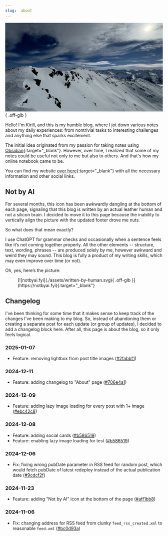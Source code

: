 ```yaml
---
slug:  about
---
```

![Winter is coming](./assets/about.webp){ .off-glb }

Hello! I'm Kirill, and this is my humble blog, where I jot down various notes
about my daily experiences: from nontrivial tasks to interesting challenges and
anything else that sparks excitement.

The initial idea originated from my passion for taking notes using
[Obsidian](https://obsidian.md){:target="_blank"}. However, over time, I
realized that some of my notes could be useful not only to me but also to
others. And that's how my online notebook came to be.

You can find my website [over here](https://hatedabamboo.me){:target="_blank"}
with all the necessary information and other social links.

## Not by AI

For several months, this icon has been awkwardly dangling at the bottom of each
page, signaling that this blog is written by an actual leather human and not a
silicon brain. I decided to move it to this page because the inability to
vertically align the picture with the updated footer drove me nuts.

So what does that mean exactly?

I use ChatGPT for grammar checks and occasionally when a sentence feels like
it’s not coming together properly. All the other elements -- structure, text,
wording, phrases -- are produced solely by me, however awkward and weird they
may sound. This blog is fully a product of my writing skills, which may even
improve over time (or not).

Oh, yes, here’s the picture:
<figure markdown="span">
  [![notbyai.fyi](./assets/written-by-human.svg){ .off-glb }](https://notbyai.fyi){:target="_blank"}
</figure>

## Changelog

I've been thinking for some time that it makes sense to keep track of the
changes I've been making to my blog. So, instead of abandoning them or
creating a separate post for each update (or group of updates), I decided to
add a changelog block here. After all, this page is about the blog, so it
only feels logical.

### 2025-01-07

* Feature: removing lightbox from post title images ([#2fabbf1](https://github.com/hatedabamboo/notes.hatedabamboo.me/commit/2fabbf11723be9b3cab33a2750308c04295f063b))

### 2024-12-11

* Feature: adding changelog to "About" page ([#706e4a1](https://github.com/hatedabamboo/notes.hatedabamboo.me/commit/706e4a17a6dada66966db33c336908a016dc0078))

### 2024-12-09

* Feature: adding lazy image loading for every post with 1+ image ([#ebc42c8](https://github.com/hatedabamboo/notes.hatedabamboo.me/commit/ebc42c8b235e907221bd8c122b9f85a2745f308b))

### 2024-12-08

* Feature: adding social cards ([#b586519](https://github.com/hatedabamboo/notes.hatedabamboo.me/commit/b586519109ec7f34466b02298f15dff9cdf681ca))
* Feature: enabling lazy image loading for test ([#b586519](https://github.com/hatedabamboo/notes.hatedabamboo.me/commit/b586519109ec7f34466b02298f15dff9cdf681ca))

### 2024-12-06

* Fix: fixing wrong pubDate parameter in RSS feed for random post, which would fetch pubDate of latest redeploy instead of the actual publication date ([#9cdcf2f](https://github.com/hatedabamboo/notes.hatedabamboo.me/commit/9cdcf2f847f2c57ebd3938c26df02cd1d5ff6552))

### 2024-11-23

* Feature: adding "Not by AI" icon at the bottom of the page ([#aff1bb8](https://github.com/hatedabamboo/notes.hatedabamboo.me/commit/aff1bb811d3196b3e5c84458548a83176220cd5e))

### 2024-11-06

* Fix: changing address for RSS feed from clunky `feed_rss_created.xml` to reasonable `feed.xml` ([#bc0d93a](https://github.com/hatedabamboo/notes.hatedabamboo.me/commit/bc0d93a987568e9a8bed09c995f027d8c5f34a90))
